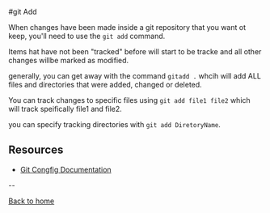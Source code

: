 #git Add

When changes have been made inside a git repository that you want ot keep, you'll need to use the `git add` command.

Items hat have not been "tracked" before will start to be tracke and all other changes willbe marked as modified.

generally, you can get away with the command `gitadd .` whcih will add ALL files and directories that were added, changed or deleted.

You can track changes to specific files using `git add file1 file2` which will track speifically file1 and file2.

you can specify tracking directories with `git add DiretoryName`.

## Resources 

- [Git Congfig Documentation](https://git-scm.com/docs/git-add)

--

[Back to home](../README.md)